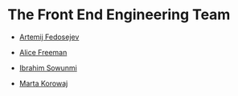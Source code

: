 # The Front End Engineering Team

+ [Artemij Fedosejev](https://github.com/frontendinstructor)

+ [Alice Freeman](https://github.com/A-Cr38tive)

+ [Ibrahim Sowunmi](https://github.com/ibrahimsow1)

+ [Marta  Korowaj](https://github.com/stuffedmice)


